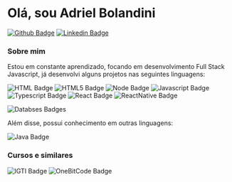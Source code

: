 # Olá, sou Adriel Bolandini

[![Github Badge](https://img.shields.io/badge/-Github-000?style=flat-square&logo=Github&logoColor=white&link=https://github.com/adrielbolandini)](https://github.com/adrielbolandini)
[![Linkedin Badge](https://img.shields.io/badge/-LinkedIn-blue?style=flat-square&logo=Linkedin&logoColor=white&link=https://www.linkedin.com/in/adrielbolandini/)](https://www.linkedin.com/in/adrielbolandini/)

### Sobre mim

Estou em constante aprendizado, focando em desenvolvimento Full Stack Javascript, já desenvolvi alguns projetos nas seguintes linguagens:

![HTML Badge](https://shields.io./badge/-HTML-red)
![HTML5 Badge](https://shields.io./badge/-HTML%205-orange)
![Node Badge](https://shields.io./badge/-Node-brightgreengreen)
![Javascript Badge](https://shields.io./badge/-Javascript-yellow)
![Typescript Badge](https://shields.io./badge/-Typescript-blue)
![React Badge](https://shields.io./badge/-React-9cf)
![ReactNative Badge](https://shields.io./badge/-React%20Native-blueviolet)

![Databses Badges](https://shields.io./badge/Databases-MongoDB%20--%20PostgresSQL-informational)


Além disse, possui conhecimento em outras linguagens:

![Java Badge](https://shields.io./badge/-Java-informational)

### Cursos e similares 

![IGTI Badge](https://shields.io./badge/IGTI-Desenvolvedor%20Full%20Stack-brightgreen)
![OneBitCode Badge](https://shields.io./badge/OneBitCode-Programador%20Full%20Stack%20JavaScript%20PRO-red)


